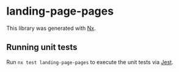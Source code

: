 # landing-page-pages

This library was generated with [Nx](https://nx.dev).

## Running unit tests

Run `nx test landing-page-pages` to execute the unit tests via [Jest](https://jestjs.io).
